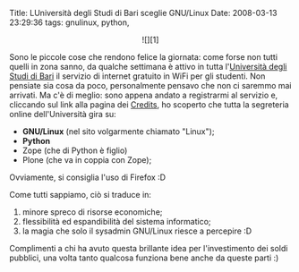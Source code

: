 Title: LUniversità degli Studi di Bari sceglie GNU/Linux
Date:  2008-03-13 23:29:36
tags: gnulinux, python,

<center>![][1]</center>

Sono le piccole cose che rendono felice la giornata: come forse non tutti
quelli in zona sanno, da qualche settimana è attivo in tutta l'[Università
degli Studi di Bari][2] il servizio di internet gratuito in WiFi per gli
studenti. Non pensiate sia cosa da poco, personalmente pensavo che non ci
saremmo mai arrivati. Ma c'è di meglio: sono appena andato a registrarmi al
servizio e, cliccando sul link alla pagina dei [Credits][3], ho scoperto che
tutta la segreteria online dell'Università gira su:

 * **GNU/Linux** (nel sito volgarmente chiamato "Linux");
 * **Python**
 * Zope (che di Python è figlio)
 * Plone (che va in coppia con Zope);

Ovviamente, si consiglia l'uso di Firefox :D


Come tutti sappiamo, ciò si traduce in:
1. minore spreco di risorse economiche;
2. flessibilità ed espandibilità del sistema informatico;
3. la magia che solo il sysadmin GNU/Linux riesce a percepire :D

Complimenti a chi
ha avuto questa brillante idea per l'investimento dei soldi pubblici, una
volta tanto qualcosa funziona bene anche da queste parti :)

   [1]: http://dl.dropbox.com/u/369614/blog/img_red/800px-26_UNIVERSITA%27_DI_BARI.jpg

   [2]: http://www.uniba.it/

   [3]: http://www.uniba.it/crediti

